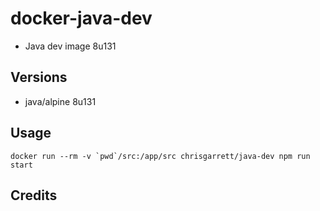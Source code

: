 # docker-java-dev

* Java dev image 8u131

## Versions
- java/alpine 8u131

## Usage

```docker run --rm -v `pwd`/src:/app/src chrisgarrett/java-dev npm run start```

## Credits
